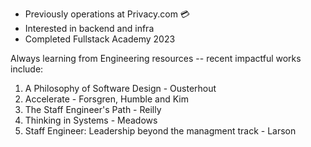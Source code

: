 * Previously operations at Privacy.com 💳
* Interested in backend and infra 
* Completed Fullstack Academy 2023


Always learning from Engineering resources -- recent impactful works include:
1. A Philosophy of Software Design - Ousterhout
2. Accelerate - Forsgren, Humble and Kim
3. The Staff Engineer's Path - Reilly
4. Thinking in Systems - Meadows
5. Staff Engineer: Leadership beyond the managment track - Larson


<!---
makeitsough/makeitsough is a ✨ special ✨ repository because its `README.md` (this file) appears on your GitHub profile.
You can click the Preview link to take a look at your changes.
--->
